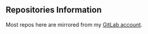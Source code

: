 ## Repositories Information

Most repos here are mirrored from my [GitLab account](https://gitlab.com/vinci_g).
